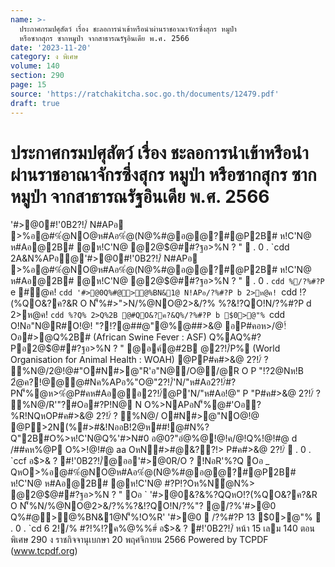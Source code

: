 ```yaml
---
name: >-
  ประกาศกรมปศุสัตว์ เรื่อง ชะลอการนำเข้าหรือนำผ่านราชอาณาจักรซึ่งสุกร หมูป่า
  หรือซากสุกร ซากหมูป่า จากสาธารณรัฐอินเดีย พ.ศ. 2566
date: '2023-11-20'
category: ง พิเศษ
volume: 140
section: 290
page: 15
source: 'https://ratchakitcha.soc.go.th/documents/12479.pdf'
draft: true
---
```


# ประกาศกรมปศุสัตว์ เรื่อง ชะลอการนำเข้าหรือนำผ่านราชอาณาจักรซึ่งสุกร หมูป่า หรือซากสุกร ซากหมูป่า จากสาธารณรัฐอินเดีย พ.ศ. 2566

'#>@0#!'0B2?!/์ N#APอ >%อ@#%ํ@NO@ห#Aอ%ํ@(N@%#@อ@@?#@P2B# ห!C'N@ ห#Aอ@2B# @ห!C'N@ @2@$@##?ฐอ>%N ? "  . 0 . `cdd 2A&N%APอ@'#>@0#!'0B2?!/์ N#APอ >%อ@#%ํ@NO@ห#Aอ%ํ@(N@%#@อ@@?#@P2B# ห!C'N@ ห#Aอ@2B# @ห!C'N@ @2@$@##?ฐอ>%N ? "  . 0 . `cdd %/?%#?P `e #@ค! `cdd '#>@0Q%#@>@%BN&1@ N!APอ/?%#?P b 2>ห@ค! `cdd !?(%QO&?ค?&R O N'็%#>">N/%@NO@2>&/?% %?&!?QO!N/?%#?P d 2>ห@ค! `cdd %?Q% 2>Q%2B @#QO&?ค?&Q%/?%#?P b $0>@"% `cdd O!Nอ"N@R#O!@! "?!?@##@"@%@##>&@ อP#คอห>/@!์Oอ#>@Q%2B# (African Swine Fever : ASF) Q%AQ%#?Pอ2@$@##?ฐอ>%N ? " @อค์@#2B @2?!/์P% (World Organisation for Animal Health : WOAH) @PP#ค#>&@ 2?!/์ ? %N@/2@!@#"O#N#>@"R'อ"N@/O@/@R O P "!?2@Nห!B 2ํ@ค?!@@@#Nค%APอ%"O@"2?!/์'N/"ห#Aอ2?!/์#?PN'็%@ห>%ํ@P#คห#Aอ@อ2?!/์@P'N/"ห#Aอ!@" P "P#ค#>&@ 2?!/์ ? %N@/R'"?#Oอ#?P!N@ N O%>NAPอN'็%@#'Oอ?%R!NQหOP#ค#>&@ 2?!/์ ? %N@/ O#N#>@"NO@!@ @P>2N(%#>#&!NออB!2@ห##!@#N%?Q"2B#O%>ห!C'N@Q%'#>N#0 อ@0?"อํ@%@!@!ค/@!Q%!@!#@ d /##คห%@P O%>!@!#@ aa OหN#>#@&??!> P#ค#>&@ 2?!/์  . 0 . `ccf อ$>& ? #!'0B2?!/์@ออ'#>@0R/O ? !NอR'%?Q Oอ _ QหO>%อ@#%ํ@NO@ห#Aอ%ํ@(N@%#@อ@@?#@P2B# ห!C'N@ ห#Aอ@2B# @ห!C'N@ #?P!?Oห%Nํ@N%> @2@$@##?ฐอ>%N ? " Oอ ` '#>@0&?&%?QQหO!?(%QO&?ค?&R O N'็%N/%@NO@2>&/?%%?&!?QO!N/?%"? @/?%'#>@0 Q%#@>@%BN&1@N'็%!O%R' '#>@0  /?%#?P 13 $0>@"%  . 0 . `cd 6 2!/% #?!%!?ค%@%%#์ อ$>& ? #!'0B2?!/์ หน้า 15 เลม 140 ตอนพิเศษ 290 ง ราชกิจจานุเบกษา 20 พฤศจิกายน 2566 Powered by TCPDF (www.tcpdf.org)
